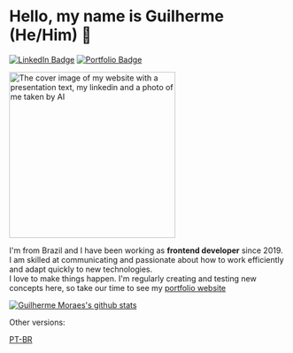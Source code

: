 # Hello, my name is Guilherme (He/Him) 👋

[![LinkedIn Badge](https://img.shields.io/badge/-LinkedIn-blue?logo=Linkedin&logoColor=white)](https://www.linkedin.com/in/guimoraesdev/)
[![Portfolio Badge](https://img.shields.io/static/v1?label=&message=Portfolio&color=49213B&logo=GoogleChrome)](https://www.guimoraes.dev/)

<img src="https://www.guimoraes.dev/cover/800p.png" alt="The cover image of my website with a presentation text, my linkedin and a photo of me taken by AI" height="300px" />

I'm from Brazil and I have been working as <b>frontend developer</b> since 2019.  
I am skilled at communicating and passionate about how to work efficiently and adapt quickly to new technologies.  
I love to make things happen. I'm regularly creating and testing new concepts here, so take our time to see my [portfolio website](https://www.guimoraes.dev/)

[![Guilherme Moraes's github stats](https://github-profile-summary-cards.vercel.app/api/cards/profile-details?username=guimoraesdev&theme=github_dark)](https://github.com/GuiMoraesDev)

Other versions:

[PT-BR](https://github.com/GuiMoraesDev/GuiMoraesDev/blob/main/README_PTBR.md)
